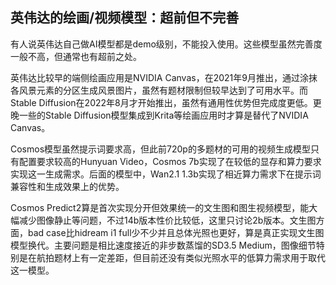 ## 英伟达的绘画/视频模型：超前但不完善

有人说英伟达自己做AI模型都是demo级别，不能投入使用。这些模型虽然完善度一般不高，但通常也有超前之处。

英伟达比较早的端侧绘画应用是NVIDIA Canvas，在2021年9月推出，通过涂抹各风景元素的分区生成风景图片，虽然有题材限制但较早达到了可用水平。而Stable Diffusion在2022年8月才开始推出，虽然有通用性优势但完成度更低。更晚一些的Stable Diffusion模型集成到Krita等绘画应用时才算是替代了NVIDIA Canvas。

Cosmos模型虽然提示词要求高，但此前720p的多题材的可用的视频生成模型只有配置要求较高的Hunyuan Video，Cosmos 7b实现了在较低的显存和算力要求实现这一生成需求。后面的模型中，Wan2.1 1.3b实现了相近算力需求下在提示词兼容性和生成效果上的优势。

Cosmos Predict2算是首次实现分开但效果统一的文生图和图生视频模型，能大幅减少图像静止等问题，不过14b版本性价比较低，这里只讨论2b版本。文生图方面，bad case比hidream i1 full少不少并且总体光照也更好，算是真正实现文生图模型换代。主要问题是相比速度接近的非步数蒸馏的SD3.5 Medium，图像细节特别是在航拍题材上有一定差距，但目前还没有类似光照水平的低算力需求用于取代这一模型。